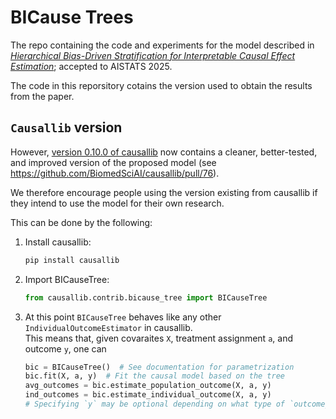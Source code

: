 # BICause Trees

The repo containing the code and experiments for the model described in [_Hierarchical Bias-Driven Stratification for Interpretable Causal Effect Estimation_](https://openreview.net/forum?id=WdcA7v7uzc); accepted to AISTATS 2025.

The code in this reporsitory cotains the version used to obtain the results from the paper.

## `Causallib` version
However, [version 0.10.0 of causallib](https://pypi.org/project/causallib/0.10.0) now contains a cleaner, better-tested, and improved version of the proposed model (see https://github.com/BiomedSciAI/causallib/pull/76). 

We therefore encourage people using the version existing from causallib if they intend to use the model for their own research.

This can be done by the following:
1. Install causallib:
   ```bash
   pip install causallib
   ```
2. Import BICauseTree:
   ```python
   from causallib.contrib.bicause_tree import BICauseTree
   ```
3. At this point `BICauseTree` behaves like any other `IndividualOutcomeEstimator`   in   causallib.  
   This means that, given covaraites  `X`, treatment assignment `a`, and outcome `y`, one can
   ```python
   bic = BICauseTree()  # See documentation for parametrization
   bic.fit(X, a, y)  # Fit the causal model based on the tree
   avg_outcomes = bic.estimate_population_outcome(X, a, y)
   ind_outcomes = bic.estimate_individual_outcome(X, a, y)
   # Specifying `y` may be optional depending on what type of `outcome_model` was passed to BICauseTree.
   ```

